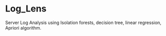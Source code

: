 # Log_Lens
Server Log Analysis using Isolation forests, decision tree, linear regression, Apriori algorithm. 
